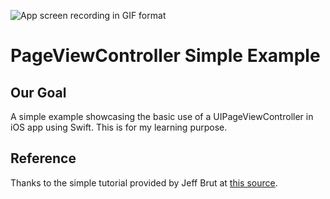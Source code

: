 
![App screen recording in GIF format](https://spin.atomicobject.com/wp-content/uploads/giphy-1.gif)

#  PageViewController Simple Example

## Our Goal

A simple example showcasing the basic use of a UIPageViewController in iOS app using Swift. This is for my learning purpose.

## Reference

Thanks to the simple tutorial provided by Jeff Brut at [this source](https://spin.atomicobject.com/2015/12/23/swift-uipageviewcontroller-tutorial/).
